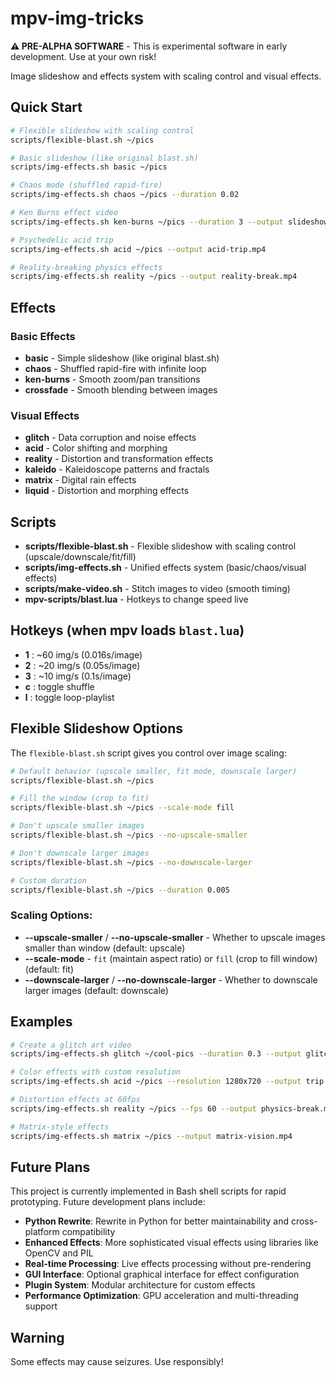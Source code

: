 # mpv-img-tricks

**⚠️ PRE-ALPHA SOFTWARE** - This is experimental software in early development. Use at your own risk!

Image slideshow and effects system with scaling control and visual effects.

## Quick Start

```bash
# Flexible slideshow with scaling control
scripts/flexible-blast.sh ~/pics

# Basic slideshow (like original blast.sh)
scripts/img-effects.sh basic ~/pics

# Chaos mode (shuffled rapid-fire)
scripts/img-effects.sh chaos ~/pics --duration 0.02

# Ken Burns effect video
scripts/img-effects.sh ken-burns ~/pics --duration 3 --output slideshow.mp4

# Psychedelic acid trip
scripts/img-effects.sh acid ~/pics --output acid-trip.mp4

# Reality-breaking physics effects
scripts/img-effects.sh reality ~/pics --output reality-break.mp4
```

## Effects

### Basic Effects
- **basic** - Simple slideshow (like original blast.sh)
- **chaos** - Shuffled rapid-fire with infinite loop
- **ken-burns** - Smooth zoom/pan transitions
- **crossfade** - Smooth blending between images

### Visual Effects
- **glitch** - Data corruption and noise effects
- **acid** - Color shifting and morphing
- **reality** - Distortion and transformation effects
- **kaleido** - Kaleidoscope patterns and fractals
- **matrix** - Digital rain effects
- **liquid** - Distortion and morphing effects

## Scripts

- **scripts/flexible-blast.sh** - Flexible slideshow with scaling control (upscale/downscale/fit/fill)
- **scripts/img-effects.sh** - Unified effects system (basic/chaos/visual effects)
- **scripts/make-video.sh** - Stitch images to video (smooth timing)
- **mpv-scripts/blast.lua** - Hotkeys to change speed live

## Hotkeys (when mpv loads `blast.lua`)
- **1** : ~60 img/s   (0.016s/image)
- **2** : ~20 img/s   (0.05s/image)
- **3** : ~10 img/s   (0.1s/image)
- **c** : toggle shuffle
- **l** : toggle loop-playlist

## Flexible Slideshow Options

The `flexible-blast.sh` script gives you control over image scaling:

```bash
# Default behavior (upscale smaller, fit mode, downscale larger)
scripts/flexible-blast.sh ~/pics

# Fill the window (crop to fit)
scripts/flexible-blast.sh ~/pics --scale-mode fill

# Don't upscale smaller images
scripts/flexible-blast.sh ~/pics --no-upscale-smaller

# Don't downscale larger images
scripts/flexible-blast.sh ~/pics --no-downscale-larger

# Custom duration
scripts/flexible-blast.sh ~/pics --duration 0.005
```

### Scaling Options:
- **--upscale-smaller** / **--no-upscale-smaller** - Whether to upscale images smaller than window (default: upscale)
- **--scale-mode** - `fit` (maintain aspect ratio) or `fill` (crop to fill window) (default: fit)
- **--downscale-larger** / **--no-downscale-larger** - Whether to downscale larger images (default: downscale)

## Examples

```bash
# Create a glitch art video
scripts/img-effects.sh glitch ~/cool-pics --duration 0.3 --output glitch-art.mp4

# Color effects with custom resolution
scripts/img-effects.sh acid ~/pics --resolution 1280x720 --output trip.mp4

# Distortion effects at 60fps
scripts/img-effects.sh reality ~/pics --fps 60 --output physics-break.mp4

# Matrix-style effects
scripts/img-effects.sh matrix ~/pics --output matrix-vision.mp4
```

## Future Plans

This project is currently implemented in Bash shell scripts for rapid prototyping. Future development plans include:

- **Python Rewrite**: Rewrite in Python for better maintainability and cross-platform compatibility
- **Enhanced Effects**: More sophisticated visual effects using libraries like OpenCV and PIL
- **Real-time Processing**: Live effects processing without pre-rendering
- **GUI Interface**: Optional graphical interface for effect configuration
- **Plugin System**: Modular architecture for custom effects
- **Performance Optimization**: GPU acceleration and multi-threading support

## Warning
Some effects may cause seizures. Use responsibly!
